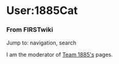 # User:1885Cat

### From FIRSTwiki

Jump to: navigation, search

I am the moderator of [Team 1885's](/index.php/1885 "1885" ) pages.

